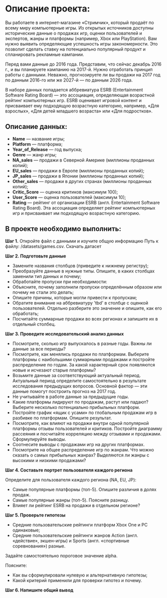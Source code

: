 # Описание проекта:

Вы работаете в интернет-магазине «Стримчик», который продаёт по всему миру компьютерные игры. Из открытых источников доступны исторические данные о продажах игр, оценки пользователей и экспертов, жанры и платформы (например, Xbox или PlayStation). Вам нужно выявить определяющие успешность игры закономерности. Это позволит сделать ставку на потенциально популярный продукт и спланировать рекламные кампании.

Перед вами данные до 2016 года. Представим, что сейчас декабрь 2016 г., и вы планируете кампанию на 2017-й. Нужно отработать принцип работы с данными. Неважно, прогнозируете ли вы продажи на 2017 год по данным 2016-го или же 2027-й — по данным 2026 года.

В наборе данных попадается аббревиатура ESRB (Entertainment Software Rating Board) — это ассоциация, определяющая возрастной рейтинг компьютерных игр. ESRB оценивает игровой контент и присваивает ему подходящую возрастную категорию, например, «Для взрослых», «Для детей младшего возраста» или «Для подростков».

## Описание данных:
* **Name** — название игры;
* **Platform** — платформа;
* **Year_of_Release** — год выпуска;
* **Genre** — жанр игры;
* **NA_sales** — продажи в Северной Америке (миллионы проданных копий);
* **EU_sales** — продажи в Европе (миллионы проданных копий);
* **JP_sales** — продажи в Японии (миллионы проданных копий);
* **Other_sales** — продажи в других странах (миллионы проданных копий);
* **Critic_Score** — оценка критиков (максимум 100);
* **User_Score** — оценка пользователей (максимум 10);
* **Rating** — рейтинг от организации ESRB (англ. Entertainment Software Rating Board). Эта ассоциация определяет рейтинг компьютерных игр и присваивает им подходящую возрастную категорию.

## В проекте необходимо выполнить:

**Шаг 1.** Откройте файл с данными и изучите общую информацию
Путь к файлу: /datasets/games.csv. Скачать датасет

**Шаг 2. Подготовьте данные**
* Замените названия столбцов (приведите к нижнему регистру);
* Преобразуйте данные в нужные типы. Опишите, в каких столбцах заменили тип данных и почему;
* Обработайте пропуски при необходимости:
* Объясните, почему заполнили пропуски определённым образом или почему не стали это делать;
* Опишите причины, которые могли привести к пропускам;
* Обратите внимание на аббревиатуру 'tbd' в столбце с оценкой пользователей. Отдельно разберите это значение и опишите, как его обработать;
* Посчитайте суммарные продажи во всех регионах и запишите их в отдельный столбец.

**Шаг 3. Проведите исследовательский анализ данных**
* Посмотрите, сколько игр выпускалось в разные годы. Важны ли данные за все периоды?
* Посмотрите, как менялись продажи по платформам. Выберите платформы с наибольшими суммарными продажами и постройте распределение по годам. За какой характерный срок появляются новые и исчезают старые платформы?
* Возьмите данные за соответствующий актуальный период. Актуальный период определите самостоятельно в результате исследования предыдущих вопросов. Основной фактор — эти данные помогут построить прогноз на 2017 год.
* Не учитывайте в работе данные за предыдущие годы.
* Какие платформы лидируют по продажам, растут или падают? Выберите несколько потенциально прибыльных платформ.
* Постройте график «ящик с усами» по глобальным продажам игр в разбивке по платформам. Опишите результат.
* Посмотрите, как влияют на продажи внутри одной популярной платформы отзывы пользователей и критиков. Постройте диаграмму рассеяния и посчитайте корреляцию между отзывами и продажами. Сформулируйте выводы.
* Соотнесите выводы с продажами игр на других платформах.
* Посмотрите на общее распределение игр по жанрам. Что можно сказать о самых прибыльных жанрах? Выделяются ли жанры с высокими и низкими продажами?

**Шаг 4. Составьте портрет пользователя каждого региона**

Определите для пользователя каждого региона (NA, EU, JP):
* Самые популярные платформы (топ-5). Опишите различия в долях продаж.
* Самые популярные жанры (топ-5). Поясните разницу.
* Влияет ли рейтинг ESRB на продажи в отдельном регионе?

**Шаг 5. Проверьте гипотезы**

* Средние пользовательские рейтинги платформ Xbox One и PC одинаковые;
* Средние пользовательские рейтинги жанров Action (англ. «действие», экшен-игры) и Sports (англ. «спортивные соревнования») разные.

Задайте самостоятельно пороговое значение alpha.

Поясните:
* Как вы сформулировали нулевую и альтернативную гипотезы;
* Какой критерий применили для проверки гипотез и почему.

**Шаг 6. Напишите общий вывод**
